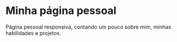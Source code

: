 # Minha página pessoal
Página pessoal responsiva, contando um pouco sobre mim, minhas habilidades e projetos.
